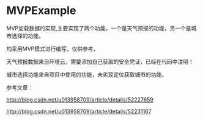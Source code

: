# MVPExample
MVP加载数据的实现,主要实现了两个功能，一个是天气预报的功能，另一个是城市选择的功能。

均采用MVP模式进行编写，仅供参考。

天气预报数据来自环境云，需要添加自己获取的安全凭证，已经在代码中注明！

城市选择功能来自项目中使用的功能，未实现定位获取城市的功能。

参考文章：
  
  http://blog.csdn.net/u013958709/article/details/52227659
  
  http://blog.csdn.net/u013958709/article/details/52231167

